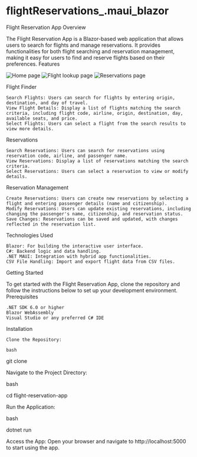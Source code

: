 # flightReservations_.maui_blazor

Flight Reservation App
Overview

The Flight Reservation App is a Blazor-based web application that allows users to search for flights and manage reservations. It provides functionalities for both flight searching and reservation management, making it easy for users to find and reserve flights based on their preferences.
Features

 ![Home page](https://res.cloudinary.com/duk3olmgh/image/upload/v1722977417/flight_reservation_app1_pduagr.png)
 ![Flight lookup page](https://res.cloudinary.com/duk3olmgh/image/upload/v1722977430/flight_reservation_app2_ckf7ls.png)
 ![Reservations page](https://res.cloudinary.com/duk3olmgh/image/upload/v1722977446/flight_reservation_app6_ngcxae.png)






Flight Finder

    Search Flights: Users can search for flights by entering origin, destination, and day of travel.
    View Flight Details: Display a list of flights matching the search criteria, including flight code, airline, origin, destination, day, available seats, and price.
    Select Flights: Users can select a flight from the search results to view more details.

Reservations

    Search Reservations: Users can search for reservations using reservation code, airline, and passenger name.
    View Reservations: Display a list of reservations matching the search criteria.
    Select Reservations: Users can select a reservation to view or modify details.

Reservation Management

    Create Reservations: Users can create new reservations by selecting a flight and entering passenger details (name and citizenship).
    Modify Reservations: Users can update existing reservations, including changing the passenger's name, citizenship, and reservation status.
    Save Changes: Reservations can be saved and updated, with changes reflected in the reservation list.

Technologies Used

    Blazor: For building the interactive user interface.
    C#: Backend logic and data handling.
    .NET MAUI: Integration with hybrid app functionalities.
    CSV File Handling: Import and export flight data from CSV files.

Getting Started

To get started with the Flight Reservation App, clone the repository and follow the instructions below to set up your development environment.
Prerequisites

    .NET SDK 6.0 or higher
    Blazor WebAssembly
    Visual Studio or any preferred C# IDE

Installation

    Clone the Repository:

    bash

git clone <repository-url>

Navigate to the Project Directory:

bash

cd flight-reservation-app

Run the Application:

bash

dotnet run

Access the App:
Open your browser and navigate to http://localhost:5000 to start using the app.
